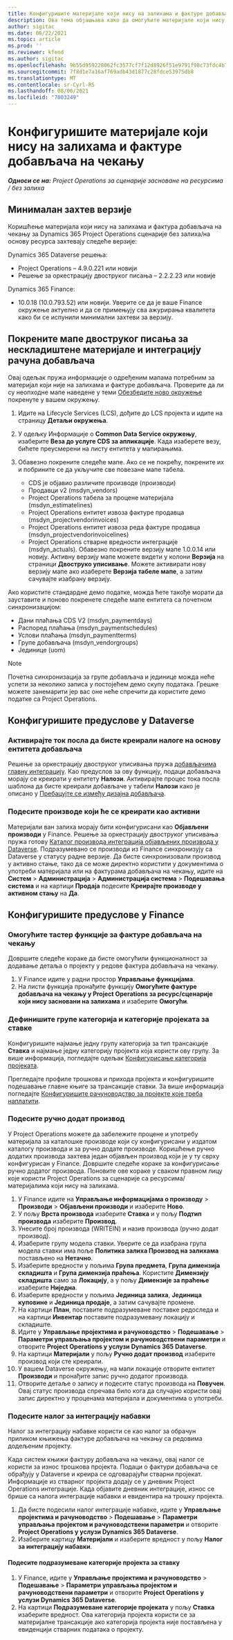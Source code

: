 ```yaml
---
title: Конфигуришите материјале који нису на залихама и фактуре добављача на чекању
description: Ова тема објашњава како да омогућите материјале који нису на залихама и фактуре добављача на чекању.
author: sigitac
ms.date: 06/22/2021
ms.topic: article
ms.prod: ''
ms.reviewer: kfend
ms.author: sigitac
ms.openlocfilehash: 9b55d959228062fc3577cf7f12d8926f51e9791f98c73fdc4b78251312a8a77a
ms.sourcegitcommit: 7f8d1e7a16af769adb43d1877c28fdce53975db8
ms.translationtype: MT
ms.contentlocale: sr-Cyrl-RS
ms.lasthandoff: 08/06/2021
ms.locfileid: "7003249"
---
```

# <a name="configure-non-stocked-materials-and-pending-vendor-invoices"></a>Конфигуришите материјале који нису на залихама и фактуре добављача на чекању

_**Односи се на:** Project Operations за сценарије засноване на ресурсима / без залиха_

## <a name="minimum-version-requirement"></a>Минималан захтев верзије

Коришћење материјала који нису на залихама и фактура добављача на чекању за Dynamics 365 Project Operations сценарије без залиха/на основу ресурса захтевају следеће верзије:

Dynamics 365 Dataverse решења:

- Project Operations – 4.9.0.221 или новији
- Решење за оркестрацију двоструког писања – 2.2.2.23 или новије

Dynamics 365 Finance:
- 10.0.18 (10.0.793.52) или новији. Уверите се да је ваше Finance окружење актуелно и да се примењују сва ажурирања квалитета како би се испунили минимални захтеви за верзију.

## <a name="run-dual-write-maps-for-non-stocked-materials-and-vendor-invoice-integration"></a>Покрените мапе двоструког писања за нескладиштене материјале и интеграцију рачуна добављача

Овај одељак пружа информације о одређеним мапама потребним за материјал који није на залихама и фактуре добављача. Проверите да ли су неопходне мапе наведене у теми [Обезбедите ново окружење](../environment/resource-provision-new-environment.md#run-project-operations-dual-write-maps) покренуте у вашем окружењу.

1. Идите на Lifecycle Services (LCS), дођите до LCS пројекта и идите на страницу **Детаљи окружења**.
2. У одељку Информације о **Common Data Service окружењу**, изаберите **Веза до услуге CDS за апликације**. Када изаберете везу, бићете преусмерени на листу ентитета у мапирањима.
3. Обавезно покрените следеће мапе. Ако се не покрећу, покрените их и побрините се да укључите све повезане мапе табела.

    - CDS је објавио различите производе (производи)
    - Продавци v2 (msdyn_vendors)
    - Project Operations табела за процене материјала (msdyn_estimatelines)
    - Project Operations ентитет извоза фактуре продавца (msdyn_projectvendorinvoices)
    - Project Operations ентитет извоза реда фактуре продавца (msdyn_projectvendorinvoicelines)
    - Project Operations стварне вредности интеграције (msdyn_actuals). Обавезно покрените верзију мапе 1.0.0.14 или новију. Активну верзију мапе можете видети у колони **Верзија** на страници **Двоструко уписивање**. Можете активирати нову верзију мапе ако изаберете **Верзија табеле мапе**, а затим сачувајте изабрану верзију.

Ако користите стандардне демо податке, можда ћете такође морати да зауставите и поново покренете следеће мапе ентитета са почетном синхронизацијом:
  - Дани плаћања CDS V2 (msdyn_paymentdays)
  - Распоред плаћања (msdyn_paymentschedules)
  - Услови плаћања (msdyn_paymentterms)
  - Групе добављача (msdyn_vendorgroups)
  - Јединице (uom)

> [!NOTE]
> Почетна синхронизација за групе добављача и јединице можда неће успети за неколико записа у постојећем демо скупу података. Грешке можете занемарити јер вас оне неће спречити да користите демо податке са Project Operations.

## <a name="configure-prerequisites-in-dataverse"></a>Конфигуришите предуслове у Dataverse

### <a name="activate-workflow-to-create-accounts-based-on-vendor-entity"></a>Активирајте ток посла да бисте креирали налоге на основу ентитета добављача

Решење за оркестрацију двоструког уписивања пружа [добављачима главну интеграцију](/dynamics365/fin-ops-core/dev-itpro/data-entities/dual-write/vendor-mapping). Као предуслов за ову функцију, подаци добављача морају се креирати у ентитету **Налози**. Активирајте процес тока посла шаблона да бисте креирали добављаче у табели **Налози** како је описано у [Пребацујте се између дизајна добављача](/dynamics365/fin-ops-core/dev-itpro/data-entities/dual-write/vendor-switch).

### <a name="set-products-to-be-created-as-active"></a>Подесите производе који ће се креирати као активни

Материјали ван залиха морају бити конфигурисани као **Објављени производи** у Finance. Решење за оркестрацију двоструког уписивања пружа готову [Каталог производа интеграција објављених производа у Dataverse](/dynamics365/fin-ops-core/dev-itpro/data-entities/dual-write/product-mapping). Подразумевано се производи из Finance синхронизују са Dataverse у статусу радне верзије. Да бисте синхронизовали производ у активно стање, тако да се може директно користити у документима о употреби материјала или на фактурама добављача на чекању, идите на **Систем** > **Администрација** > **Администрација система** > **Подешавања система** и на картици **Продаја** подесите **Креирајте производе у активном стању** на **Да**.

## <a name="configure-prerequisites-in-finance"></a>Конфигуришите предуслове у Finance

### <a name="enable-the-feature-key-for-pending-vendor-invoices"></a>Омогућите тастер функције за фактуре добављача на чекању

Довршите следеће кораке да бисте омогућили функционалност за додавање детаља о пројекту у редове фактура добављача на чекању.

1. У Finance идите у радни простор **Управљање функцијама**.
2. На листи функција пронађите функцију **Омогућите фактуре добављача на чекању у Project Operations за ресурс/сценарије који нису засновани на залихама** и изаберите **Омогући**.

### <a name="define-category-groups-and-project-categories-for-items"></a>Дефинишите групе категорија и категорије пројеката за ставке

Конфигуришите најмање једну групу категорија за тип трансакције **Ставка** и најмање једну категорију пројекта која користи ову групу. За више информација, погледајте одељак [Конфигурисање категорија пројеката](../project-accounting/configure-project-categories.md#category-groups).

Прегледајте профиле трошкова и прихода пројекта и конфигуришите подешавање главне књиге за трансакције ставки. За више информација погледајте [Конфигуришите рачуноводство за пројекте које треба наплатити](../project-accounting/configure-accounting-billable-projects.md).

### <a name="set-up-a-write-in-product"></a>Подесите ручно додат производ

У Project Operations можете да забележите процене и употребу материјала за каталошке производе који су конфигурисани у издатом каталогу производа и за ручно додате производе. Коришћење ручно додатих производа захтева један објављен производ који је у ту сврху конфигурисан у Finance. Довршите следеће кораке за конфигурисање ручно додатог производа. Поновите ове кораке у сваком правном лицу које користи Project Operations за сценарије са ресурсима/материјалима који нису на залихама.

1. У Finance идите на **Управљање информацијама о производу** > **Производи** > **Објављени производи** и изаберите **Ново**.
2. У пољу **Врста производа** изаберите **Ставка** и у пољу **Подтип производа** изаберите **Производ**.
3. Унесите број производа (WRITEIN) и назив производа (ручно додат производ).
4. Изаберите групу модела ставки. Уверите се да изабрана група модела ставки има поље **Политика залиха Производ на залихама** постављено на **Нетачно**.
5. Изаберите вредности у пољима **Група предмета**, **Група димензија складишта** и **Група димензија праћења**. Користите **Димензију складишта** само за **Локацију**, а у пољу **Димензије за праћење** изаберите **Ниједна**.
6. Изаберите вредности у пољима **Јединица залиха**, **Јединица куповине** и **Јединица продаје**, а затим сачувајте промене.
7. На картици **План**, поставите подразумеване поставке редоследа и на картици **Инвентар** поставите подразумевану локацију и складиште.
8. Идите у **Управљање пројектима и рачуноводство** > **Подешавање** > **Параметри управљања пројектом и рачуноводствени параметри** и отворите **Project Operations у услузи Dynamics 365 Dataverse**. 
9. На картици **Материјали** у пољу **Ручно додат производ** изаберите производ који сте креирали.
10. У вашем Dataverse окружењу, на мапи локације отворите ентитет **Производи** и пронађите запис ручно додатог производа. 
11. Отворите детаље о запису и подесите статус производа на **Повучен**. Овај статус производа спречава било кога да случајно користи овај запис директно у проценама материјала и документима о употреби.

### <a name="set-up-a-procurement-integration-account"></a>Подесите налог за интеграцију набавки

Налог за интеграцију набавке користи се као налог за обрачун приликом књижења фактуре добављача на чекању са редовима додељеним пројекту.

Када систем књижи фактуру добављача на чекању, овај налог се користи за износ трошкова пројекта. Подаци о фактури добављача се обрађују у Dataverse и креира се одговарајући стварни пројекат. Информације из стварног пројекта додају се у дневник Project Operations интеграције. Када објавите дневник интеграције, износ се брише са налога интеграције набавки и евидентира на трошку пројекта.

1. Да бисте подесили налог интеграције набавке, идите у **Управљање пројектима и рачуноводство** > **Подешавање** > **Параметри управљања пројектом и рачуноводствени параметри** и отворите **Project Operations у услузи Dynamics 365 Dataverse**. 
2. Изаберите картицу **Материјали** и изаберите вредност у пољу **Налог за интеграцију набавки**.

#### <a name="set-up-project-category-defaults-for-an-item"></a>Подесите подразумеване категорије пројекта за ставку

1. У Finance, идите у **Управљање пројектима и рачуноводство** > **Подешавање** > **Параметри управљања пројектом и рачуноводствени параметри** и отворите **Project Operations у услузи Dynamics 365 Dataverse**. 
2. На картици **Подразумеване категорије пројеката** у пољу **Ставка** изаберите вредност. Ова категорија пројекта користи се за материјалне трансакције ако категорија пројекта није постављена у евиденцији стварних података о пројекту.
